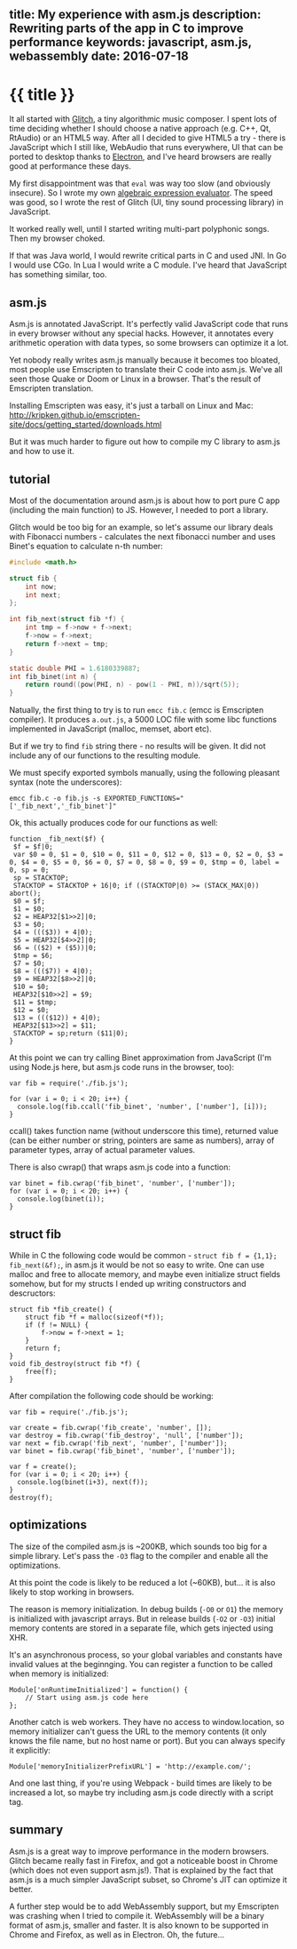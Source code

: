 title: My experience with asm.js
description: Rewriting parts of the app in C to improve performance
keywords: javascript, asm.js, webassembly
date: 2016-07-18
---

# {{ title }}

It all started with [Glitch](http://naivesound.com/glitch), a tiny algorithmic
music composer. I spent lots of time deciding whether I should choose a native
approach (e.g. C++, Qt, RtAudio) or an HTML5 way. After all I decided to give
HTML5 a try - there is JavaScript which I still like, WebAudio that runs
everywhere, UI that can be ported to desktop thanks to
[Electron](http://electron.atom.io/), and I've heard browsers are really good
at performance these days.

My first disappointment was that `eval` was way too slow (and obviously
insecure). So I wrote my own [algebraic expression evaluator](https://github.com/naivesound/expr-js). The speed was good, so I wrote the rest of Glitch (UI, tiny sound processing library) in JavaScript.

It worked really well, until I started writing multi-part polyphonic songs.
Then my browser choked.

If that was Java world, I would rewrite critical parts in C and used JNI. In Go
I would use CGo. In Lua I would write a C module. I've heard that JavaScript
has something similar, too.

## asm.js

Asm.js is annotated JavaScript. It's perfectly valid JavaScript code that runs
in every browser without any special hacks. However, it annotates every
arithmetic operation with data types, so some browsers can optimize it a lot.

Yet nobody really writes asm.js manually because it becomes too bloated, most
people use Emscripten to translate their C code into asm.js. We've all seen
those Quake or Doom or Linux in a browser. That's the result of Emscripten
translation.

Installing Emscripten was easy, it's just a tarball on Linux and Mac:
http://kripken.github.io/emscripten-site/docs/getting_started/downloads.html

But it was much harder to figure out how to compile my C library to asm.js and
how to use it.

## tutorial

Most of the documentation around asm.js is about how to port pure C app
(including the main function) to JS. However, I needed to port a library.

Glitch would be too big for an example, so let's assume our library deals with
Fibonacci numbers - calculates the next fibonacci number and uses Binet's
equation to calculate n-th number:

```c
#include <math.h>

struct fib {
	int now;
	int next;
};

int fib_next(struct fib *f) {
	int tmp = f->now + f->next;
	f->now = f->next;
	return f->next = tmp;
}

static double PHI = 1.6180339887;
int fib_binet(int n) {
	return round((pow(PHI, n) - pow(1 - PHI, n))/sqrt(5));
}
```

Natually, the first thing to try is to run `emcc fib.c` (emcc is Emscripten
compiler). It produces `a.out.js`, a 5000 LOC file with some libc functions
implemented in JavaScript (malloc, memset, abort etc).

But if we try to find `fib` string there - no results will be given. It did not
include any of our functions to the resulting module.

We must specify exported symbols manually, using the following pleasant syntax
(note the underscores):

```
emcc fib.c -o fib.js -s EXPORTED_FUNCTIONS="['_fib_next','_fib_binet']"
```

Ok, this actually produces code for our functions as well:

```
function _fib_next($f) {
 $f = $f|0;
 var $0 = 0, $1 = 0, $10 = 0, $11 = 0, $12 = 0, $13 = 0, $2 = 0, $3 = 0, $4 = 0, $5 = 0, $6 = 0, $7 = 0, $8 = 0, $9 = 0, $tmp = 0, label = 0, sp = 0;
 sp = STACKTOP;
 STACKTOP = STACKTOP + 16|0; if ((STACKTOP|0) >= (STACK_MAX|0)) abort();
 $0 = $f;
 $1 = $0;
 $2 = HEAP32[$1>>2]|0;
 $3 = $0;
 $4 = ((($3)) + 4|0);
 $5 = HEAP32[$4>>2]|0;
 $6 = (($2) + ($5))|0;
 $tmp = $6;
 $7 = $0;
 $8 = ((($7)) + 4|0);
 $9 = HEAP32[$8>>2]|0;
 $10 = $0;
 HEAP32[$10>>2] = $9;
 $11 = $tmp;
 $12 = $0;
 $13 = ((($12)) + 4|0);
 HEAP32[$13>>2] = $11;
 STACKTOP = sp;return ($11|0);
}
```

At this point we can try calling Binet approximation from JavaScript (I'm using
Node.js here, but asm.js code runs in the browser, too):

```
var fib = require('./fib.js');

for (var i = 0; i < 20; i++) {
  console.log(fib.ccall('fib_binet', 'number', ['number'], [i]));
}
```

ccall() takes function name (without underscore this time), returned value (can
be either number or string, pointers are same as numbers), array of parameter
types, array of actual parameter values.

There is also cwrap() that wraps asm.js code into a function:

```
var binet = fib.cwrap('fib_binet', 'number', ['number']);
for (var i = 0; i < 20; i++) {
  console.log(binet(i));
}
```

## struct fib

While in C the following code would be common - `struct fib f = {1,1};
fib_next(&f);`, in asm.js it would be not so easy to write. One can use malloc
and free to allocate memory, and maybe even initialize struct fields somehow,
but for my structs I ended up writing constructors and descructors:

```
struct fib *fib_create() {
	struct fib *f = malloc(sizeof(*f));
	if (f != NULL) {
		f->now = f->next = 1;
	}
	return f;
}
void fib_destroy(struct fib *f) {
	free(f);
}
```

After compilation the following code should be working:

```
var fib = require('./fib.js');

var create = fib.cwrap('fib_create', 'number', []);
var destroy = fib.cwrap('fib_destroy', 'null', ['number']);
var next = fib.cwrap('fib_next', 'number', ['number']);
var binet = fib.cwrap('fib_binet', 'number', ['number']);

var f = create();
for (var i = 0; i < 20; i++) {
  console.log(binet(i+3), next(f));
}
destroy(f);
```

## optimizations

The size of the compiled asm.js is ~200KB, which sounds too big for a simple
library. Let's pass the `-O3` flag to the compiler and enable all the
optimizations.

At this point the code is likely to be reduced a lot (~60KB), but... it is also
likely to stop working in browsers.

The reason is memory initialization. In debug builds (`-O0` or `O1`) the memory
is initialized with javascript arrays. But in release builds (`-O2` or `-O3`)
initial memory contents are stored in a separate file, which gets injected
using XHR.

It's an asynchronous process, so your global variables and constants have
invalid values at the beginnging. You can register a function to be called when memory is initialized:

```
Module['onRuntimeInitialized'] = function() {
	// Start using asm.js code here
};
```

Another catch is web workers. They have no access to window.location, so memory initializer can't guess the URL to the memory contents (it only knows the file name, but no host name or port). But you can always specify it explicitly:

```
Module['memoryInitializerPrefixURL'] = 'http://example.com/';
```

And one last thing, if you're using Webpack - build times are likely to be
increased a lot, so maybe try including asm.js code directly with a script tag.

## summary

Asm.js is a great way to improve performance in the modern browsers. Glitch
became really fast in Firefox, and got a noticeable boost in Chrome (which does
not even support asm.js!). That is explained by the fact that asm.js is a much
simpler JavaScript subset, so Chrome's JIT can optimize it better.

A further step would be to add WebAssembly support, but my Emscripten was
crashing when I tried to compile it. WebAssembly will be a binary format of
asm.js, smaller and faster. It is also known to be supported in Chrome and
Firefox, as well as in Electron. Oh, the future...

